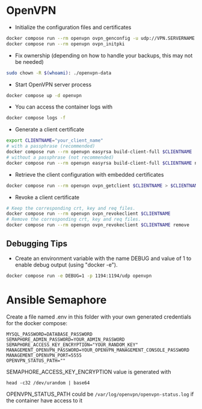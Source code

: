 # OpenVPN

* Initialize the configuration files and certificates

```bash
docker compose run --rm openvpn ovpn_genconfig -u udp://VPN.SERVERNAME.COM
docker compose run --rm openvpn ovpn_initpki
```

* Fix ownership (depending on how to handle your backups, this may not be needed)

```bash
sudo chown -R $(whoami): ./openvpn-data
```

* Start OpenVPN server process

```bash
docker compose up -d openvpn
```

* You can access the container logs with

```bash
docker compose logs -f
```

* Generate a client certificate

```bash
export CLIENTNAME="your_client_name"
# with a passphrase (recommended)
docker compose run --rm openvpn easyrsa build-client-full $CLIENTNAME
# without a passphrase (not recommended)
docker compose run --rm openvpn easyrsa build-client-full $CLIENTNAME nopass
```

* Retrieve the client configuration with embedded certificates

```bash
docker compose run --rm openvpn ovpn_getclient $CLIENTNAME > $CLIENTNAME.ovpn
```

* Revoke a client certificate

```bash
# Keep the corresponding crt, key and req files.
docker compose run --rm openvpn ovpn_revokeclient $CLIENTNAME
# Remove the corresponding crt, key and req files.
docker compose run --rm openvpn ovpn_revokeclient $CLIENTNAME remove
```

## Debugging Tips

* Create an environment variable with the name DEBUG and value of 1 to enable debug output (using "docker -e").

```bash
docker compose run -e DEBUG=1 -p 1194:1194/udp openvpn
```

# Ansible Semaphore


Create a file named .env in this folder with your own generated credentials for the docker compose:

```shell
MYSQL_PASSWORD=DATABASE_PASSWORD
SEMAPHORE_ADMIN_PASSWORD=YOUR_ADMIN_PASSWORD
SEMAPHORE_ACCESS_KEY_ENCRYPTION="YOUR_RANDOM_KEY"
MANAGEMENT_OPENVPN_PASSWORD=YOUR_OPENVPN_MANAGEMENT_CONSOLE_PASSWORD
MANAGEMENT_OPENVPN_PORT=5555
OPENVPN_STATUS_PATH=""
```

SEMAPHORE_ACCESS_KEY_ENCRYPTION value is generated with 

```shell
head -c32 /dev/urandom | base64
```

OPENVPN_STATUS_PATH could be `/var/log/openvpn/openvpn-status.log` if the container have access to it
